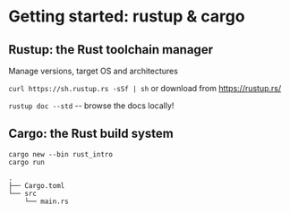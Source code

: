 
# Getting started: rustup & cargo

## Rustup: the Rust toolchain manager

Manage versions, target OS and architectures

`curl https://sh.rustup.rs -sSf | sh` or download from https://rustup.rs/

`rustup doc --std` -- browse the docs locally!

## Cargo: the Rust build system

```
cargo new --bin rust_intro
cargo run
```

```
.
├── Cargo.toml
└── src
    └── main.rs
```
